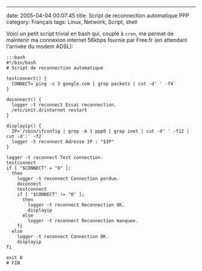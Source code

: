 ---
date: 2005-04-04 00:07:45
title: Script de reconnection automatique PPP
category: Français
tags: Linux, Network, Script, shell

Voici un petit script trivial en bash qui, couplé à `cron`, me permet de maintenir ma connexion internet 56kbps fournie par Free.fr (en attendant l'arrivée du modem ADSL):

    :::bash
    #!/bin/bash
    # Script de reconnection automatique

    testconnect() {
      CONNECT=`ping -c 3 google.com | grep packets | cut -d' ' -f4`
    }

    doconnect() {
      logger -t reconnect Essai reconnection.
      /etc/init.d/internet restart
    }

    displayip() {
      IP=`/sbin/ifconfig | grep -A 1 ppp0 | grep inet | cut -d' ' -f12 | cut -d':' -f2`
      logger -t reconnect Adresse IP : "$IP"
    }

    logger -t reconnect Test connection.
    testconnect
    if [ "$CONNECT" = "0" ];
      then
        logger -t reconnect Connection perdue.
        doconnect
        testconnect
        if [ "$CONNECT" != "0" ];
          then
            logger -t reconnect Reconnection OK.
            displayip
          else
            logger -t reconnect Reconnection manquee.
        fi
      else
        logger -t reconnect Connection OK.
        displayip
    fi

    exit 0
    # FIN

